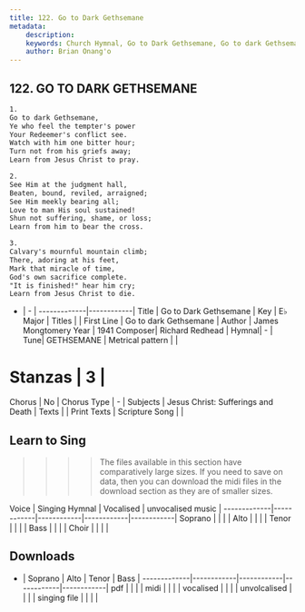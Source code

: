 ```yaml
---
title: 122. Go to Dark Gethsemane
metadata:
    description: 
    keywords: Church Hymnal, Go to Dark Gethsemane, Go to dark Gethsemane, 
    author: Brian Onang'o
---
```



## 122. GO TO DARK GETHSEMANE

```txt
1.
Go to dark Gethsemane,
Ye who feel the tempter's power
Your Redeemer's conflict see.
Watch with him one bitter hour;
Turn not from his griefs away;
Learn from Jesus Christ to pray.

2.
See Him at the judgment hall,
Beaten, bound, reviled, arraigned;
See Him meekly bearing all;
Love to man His soul sustained!
Shun not suffering, shame, or loss;
Learn from him to bear the cross.

3.
Calvary's mournful mountain climb;
There, adoring at his feet,
Mark that miracle of time,
God's own sacrifice complete.
"It is finished!" hear him cry;
Learn from Jesus Christ to die.

```

- |   -  |
-------------|------------|
Title | Go to Dark Gethsemane |
Key | E♭ Major |
Titles |  |
First Line | Go to dark Gethsemane |
Author | James Mongtomery
Year | 1941
Composer| Richard Redhead |
Hymnal|  - |
Tune| GETHSEMANE |
Metrical pattern | |
# Stanzas | 3 |
Chorus | No |
Chorus Type | - |
Subjects | Jesus Christ: Sufferings and Death |
Texts |  |
Print Texts | 
Scripture Song |  |
  
## Learn to Sing

>>>> The files available in this section have comparatively large sizes. If you need to save on data, then you can download the midi files in the download section as they are of smaller sizes.

Voice |  Singing Hymnal | Vocalised | unvocalised music |
-------------|------------|------------|------------|------------|
Soprano | | | |
Alto | | | |
Tenor | | | |
Bass | | | |
Choir | | | |

## Downloads

- |  Soprano | Alto | Tenor | Bass |
-------------|------------|------------|------------|------------|
pdf | | | |
midi | | | |
vocalised | | | |
unvolcalised | | | |
singing file | | | |
  